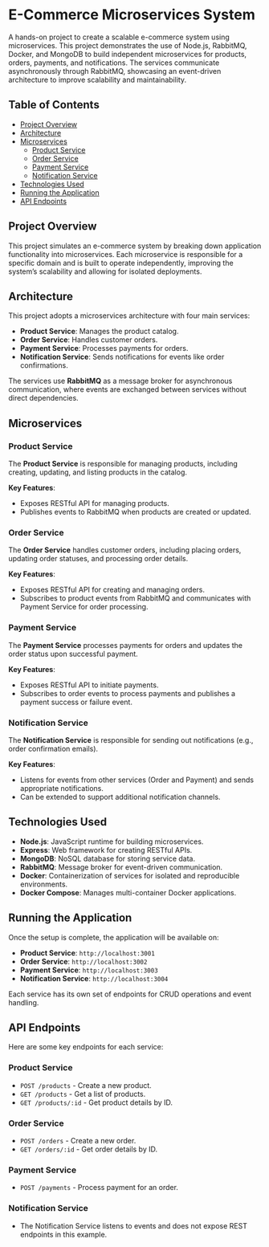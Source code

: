 # E-Commerce Microservices System

A hands-on project to create a scalable e-commerce system using microservices. This project demonstrates the use of Node.js, RabbitMQ, Docker, and MongoDB to build independent microservices for products, orders, payments, and notifications. The services communicate asynchronously through RabbitMQ, showcasing an event-driven architecture to improve scalability and maintainability.

## Table of Contents

- [Project Overview](#project-overview)
- [Architecture](#architecture)
- [Microservices](#microservices)
  - [Product Service](#product-service)
  - [Order Service](#order-service)
  - [Payment Service](#payment-service)
  - [Notification Service](#notification-service)
- [Technologies Used](#technologies-used)
- [Running the Application](#running-the-application)
- [API Endpoints](#api-endpoints)


## Project Overview

This project simulates an e-commerce system by breaking down application functionality into microservices. Each microservice is responsible for a specific domain and is built to operate independently, improving the system’s scalability and allowing for isolated deployments.

## Architecture

This project adopts a microservices architecture with four main services:
- **Product Service**: Manages the product catalog.
- **Order Service**: Handles customer orders.
- **Payment Service**: Processes payments for orders.
- **Notification Service**: Sends notifications for events like order confirmations.

The services use **RabbitMQ** as a message broker for asynchronous communication, where events are exchanged between services without direct dependencies.

## Microservices

### Product Service
The **Product Service** is responsible for managing products, including creating, updating, and listing products in the catalog.

**Key Features**:
- Exposes RESTful API for managing products.
- Publishes events to RabbitMQ when products are created or updated.

### Order Service
The **Order Service** handles customer orders, including placing orders, updating order statuses, and processing order details.

**Key Features**:
- Exposes RESTful API for creating and managing orders.
- Subscribes to product events from RabbitMQ and communicates with Payment Service for order processing.

### Payment Service
The **Payment Service** processes payments for orders and updates the order status upon successful payment.

**Key Features**:
- Exposes RESTful API to initiate payments.
- Subscribes to order events to process payments and publishes a payment success or failure event.

### Notification Service
The **Notification Service** is responsible for sending out notifications (e.g., order confirmation emails).

**Key Features**:
- Listens for events from other services (Order and Payment) and sends appropriate notifications.
- Can be extended to support additional notification channels.

## Technologies Used

- **Node.js**: JavaScript runtime for building microservices.
- **Express**: Web framework for creating RESTful APIs.
- **MongoDB**: NoSQL database for storing service data.
- **RabbitMQ**: Message broker for event-driven communication.
- **Docker**: Containerization of services for isolated and reproducible environments.
- **Docker Compose**: Manages multi-container Docker applications.

## Running the Application

Once the setup is complete, the application will be available on:

- **Product Service**: `http://localhost:3001`
- **Order Service**: `http://localhost:3002`
- **Payment Service**: `http://localhost:3003`
- **Notification Service**: `http://localhost:3004`

Each service has its own set of endpoints for CRUD operations and event handling.

## API Endpoints

Here are some key endpoints for each service:

### Product Service
- `POST /products` - Create a new product.
- `GET /products` - Get a list of products.
- `GET /products/:id` - Get product details by ID.

### Order Service
- `POST /orders` - Create a new order.
- `GET /orders/:id` - Get order details by ID.

### Payment Service
- `POST /payments` - Process payment for an order.

### Notification Service
- The Notification Service listens to events and does not expose REST endpoints in this example.

